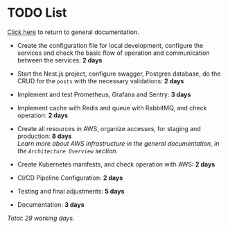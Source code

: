# TODO List

[Click here](../README.md) to return to general documentation.

* Create the configuration file for local development, configure the services and check the basic flow of operation and communication between the services: **2 days**

* Start the Nest.js project, configure swagger, Postgres database, do the CRUD for the `posts` with the necessary validations: **2 days**

* Implement and test Prometheus, Grafana and Sentry: **3 days**

* Implement cache with Redis and queue with RabbitMQ, and check operation: **2 days**

* Create all resources in AWS, organize accesses, for staging and production: **8 days** \
*Learn more about AWS infrastructure in the general documentation, in the `Architecture Overview` section.*

* Create Kubernetes manifests, and check operation with AWS: **2 days**

* CI/CD Pipeline Configuration: **2 days**

* Testing and final adjustments: **5 days**

* Documentation: **3 days**

*Total: 29 working days.*
